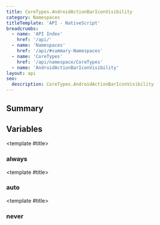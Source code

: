 ```yaml
---
title: CoreTypes.AndroidActionBarIconVisibility
category: Namespaces
titleTemplate: 'API - NativeScript'
breadcrumbs: 
  - name: 'API Index'
    href: '/api/'
  - name: 'Namespaces'
    href: '/api/#summary-Namespaces'
  - name: 'CoreTypes'
    href: '/api/namespace/CoreTypes'
  - name: 'AndroidActionBarIconVisibility'
layout: api
seo:
  description: CoreTypes.AndroidActionBarIconVisibility
---
```


<!-- This page is auto generated, do not edit manually. -->
<!-- Run "yarn generate:api-docs" to regenerate -->

<script setup lang="ts">
  import { provide } from "vue";
  import API_DATA from "./CoreTypes-AndroidActionBarIconVisibility.data.json";
  
  provide('API_DATA', API_DATA);
</script>

<APIRefHierarchy v-once />

## <Heading ignore>Summary</Heading>

<APIRefSummary v-once />

## Variables

<div class="isConst">

<APIRef for="4963" v-once>

<template #title>

### always

</template>

</APIRef>

</div>

<div class="isConst">

<APIRef for="4961" v-once>

<template #title>

### auto

</template>

</APIRef>

</div>

<div class="isConst">

<APIRef for="4962" v-once>

<template #title>

### never

</template>

</APIRef>

</div>
